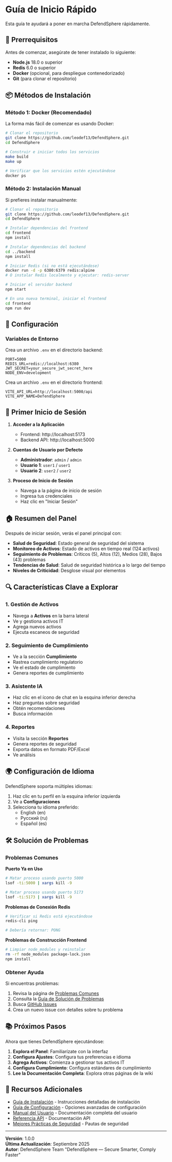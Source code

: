 # Guía de Inicio Rápido

Esta guía te ayudará a poner en marcha DefendSphere rápidamente.

## 🚀 Prerrequisitos

Antes de comenzar, asegúrate de tener instalado lo siguiente:

- **Node.js** 18.0 o superior
- **Redis** 6.0 o superior
- **Docker** (opcional, para despliegue contenedorizado)
- **Git** (para clonar el repositorio)

## 📦 Métodos de Instalación

### Método 1: Docker (Recomendado)

La forma más fácil de comenzar es usando Docker:

```bash
# Clonar el repositorio
git clone https://github.com/leodef13/DefendSphere.git
cd DefendSphere

# Construir e iniciar todos los servicios
make build
make up

# Verificar que los servicios estén ejecutándose
docker ps
```

### Método 2: Instalación Manual

Si prefieres instalar manualmente:

```bash
# Clonar el repositorio
git clone https://github.com/leodef13/DefendSphere.git
cd DefendSphere

# Instalar dependencias del frontend
cd frontend
npm install

# Instalar dependencias del backend
cd ../backend
npm install

# Iniciar Redis (si no está ejecutándose)
docker run -d -p 6380:6379 redis:alpine
# O instalar Redis localmente y ejecutar: redis-server

# Iniciar el servidor backend
npm start

# En una nueva terminal, iniciar el frontend
cd frontend
npm run dev
```

## 🔧 Configuración

### Variables de Entorno

Crea un archivo `.env` en el directorio backend:

```env
PORT=5000
REDIS_URL=redis://localhost:6380
JWT_SECRET=your_secure_jwt_secret_here
NODE_ENV=development
```

Crea un archivo `.env` en el directorio frontend:

```env
VITE_API_URL=http://localhost:5000/api
VITE_APP_NAME=DefendSphere
```

## 🎯 Primer Inicio de Sesión

1. **Acceder a la Aplicación**
   - Frontend: http://localhost:5173
   - Backend API: http://localhost:5000

2. **Cuentas de Usuario por Defecto**
   - **Administrador**: `admin` / `admin`
   - **Usuario 1**: `user1` / `user1`
   - **Usuario 2**: `user2` / `user2`

3. **Proceso de Inicio de Sesión**
   - Navega a la página de inicio de sesión
   - Ingresa tus credenciales
   - Haz clic en "Iniciar Sesión"

## 🏠 Resumen del Panel

Después de iniciar sesión, verás el panel principal con:

- **Salud de Seguridad**: Estado general de seguridad del sistema
- **Monitoreo de Activos**: Estado de activos en tiempo real (124 activos)
- **Seguimiento de Problemas**: Críticos (5), Altos (12), Medios (28), Bajos (43) problemas
- **Tendencias de Salud**: Salud de seguridad histórica a lo largo del tiempo
- **Niveles de Criticidad**: Desglose visual por elementos

## 🔍 Características Clave a Explorar

### 1. Gestión de Activos
- Navega a **Activos** en la barra lateral
- Ve y gestiona activos IT
- Agrega nuevos activos
- Ejecuta escaneos de seguridad

### 2. Seguimiento de Cumplimiento
- Ve a la sección **Cumplimiento**
- Rastrea cumplimiento regulatorio
- Ve el estado de cumplimiento
- Genera reportes de cumplimiento

### 3. Asistente IA
- Haz clic en el ícono de chat en la esquina inferior derecha
- Haz preguntas sobre seguridad
- Obtén recomendaciones
- Busca información

### 4. Reportes
- Visita la sección **Reportes**
- Genera reportes de seguridad
- Exporta datos en formato PDF/Excel
- Ve análisis

## 🌍 Configuración de Idioma

DefendSphere soporta múltiples idiomas:

1. Haz clic en tu perfil en la esquina inferior izquierda
2. Ve a **Configuraciones**
3. Selecciona tu idioma preferido:
   - English (en)
   - Русский (ru)
   - Español (es)

## 🛠️ Solución de Problemas

### Problemas Comunes

**Puerto Ya en Uso**
```bash
# Matar proceso usando puerto 5000
lsof -ti:5000 | xargs kill -9

# Matar proceso usando puerto 5173
lsof -ti:5173 | xargs kill -9
```

**Problemas de Conexión Redis**
```bash
# Verificar si Redis está ejecutándose
redis-cli ping

# Debería retornar: PONG
```

**Problemas de Construcción Frontend**
```bash
# Limpiar node_modules y reinstalar
rm -rf node_modules package-lock.json
npm install
```

### Obtener Ayuda

Si encuentras problemas:

1. Revisa la página de [Problemas Comunes](common-issues.md)
2. Consulta la [Guía de Solución de Problemas](troubleshooting.md)
3. Busca [GitHub Issues](https://github.com/leodef13/DefendSphere/issues)
4. Crea un nuevo issue con detalles sobre tu problema

## 📚 Próximos Pasos

Ahora que tienes DefendSphere ejecutándose:

1. **Explora el Panel**: Familiarízate con la interfaz
2. **Configura Ajustes**: Configura tus preferencias e idioma
3. **Agrega Activos**: Comienza a gestionar tus activos IT
4. **Configura Cumplimiento**: Configura estándares de cumplimiento
5. **Lee la Documentación Completa**: Explora otras páginas de la wiki

## 🔗 Recursos Adicionales

- [Guía de Instalación](installation.md) - Instrucciones detalladas de instalación
- [Guía de Configuración](configuration.md) - Opciones avanzadas de configuración
- [Manual del Usuario](user-management.md) - Documentación completa del usuario
- [Referencia API](api-reference.md) - Documentación API
- [Mejores Prácticas de Seguridad](security-best-practices.md) - Pautas de seguridad

---

**Versión**: 1.0.0  
**Última Actualización**: Septiembre 2025  
**Autor**: DefendSphere Team "DefendSphere — Secure Smarter, Comply Faster"